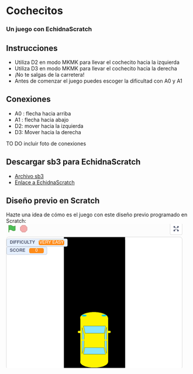 # Cochecitos
### Un juego con EchidnaScratch

## Instrucciones
- Utiliza D2 en modo MKMK para llevar el cochecito hacia la izquierda
- Utiliza D3 en modo MKMK para llevar el cochecito hacia la derecha
- ¡No te salgas de la carretera!
- Antes de comenzar el juego puedes escoger la dificultad con A0 y A1

## Conexiones
- A0 : flecha hacia arriba
- A1 : flecha hacia abajo
- D2: mover hacia la izquierda
- D3: Mover hacia la derecha

TO DO incluir foto de conexiones

## Descargar sb3 para EchidnaScratch
- [Archivo sb3](https://github.com/lobotic/Proyectitos/blob/master/Echidna/Cochecitos/Cochecitos_Echidna.sb3)
- [Enlace a EchidnaScratch](https://scratch.echidna.es/)

## Diseño previo en Scratch
Hazte una idea de cómo es el juego con este diseño previo programado en Scratch:
[![cochecitos](https://github.com/lobotic/Proyectitos/blob/master/Echidna/Cochecitos/cochecitos.png)](https://scratch.mit.edu/projects/667858126/)
